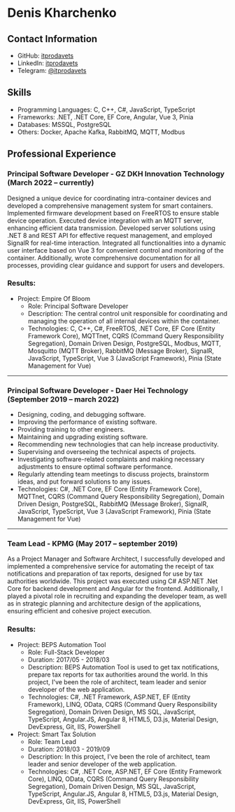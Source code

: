 # Denis Kharchenko

## Contact Information
- GitHub: [itprodavets](https://github.com/itprodavets)
- LinkedIn: [itprodavets](https://linkedin.com/in/itprodavets)
- Telegram: [@itprodavets](https://t.me/itprodavets)

## Skills
- Programming Languages: C, C++, C#, JavaScript, TypeScript
- Frameworks: .NET, .NET Core, EF Core, Angular, Vue 3, Pinia
- Databases: MSSQL, PostgreSQL
- Others: Docker, Apache Kafka, RabbitMQ, MQTT, Modbus

## Professional Experience
### **Principal Software Developer** - GZ DKH Innovation Technology (March 2022 – currently)

Designed a unique device for coordinating intra-container devices and developed a comprehensive management system for smart containers. Implemented firmware development based on FreeRTOS to ensure stable device operation. Executed device integration with an MQTT server, enhancing efficient data transmission. Developed server solutions using .NET 8 and REST API for effective request management, and employed SignalR for real-time interaction. Integrated all functionalities into a dynamic user interface based on Vue 3 for convenient control and monitoring of the container. Additionally, wrote comprehensive documentation for all processes, providing clear guidance and support for users and developers.

### Results: 

- Project: Empire Of Bloom 
    - Role: Principal Software Developer 
    - Description: The central control unit responsible for coordinating and managing the operation of all internal devices within the container.
    - Technologies: C, C++, C#, FreeRTOS, .NET Core, EF Core (Entity Framework Core), MQTTnet, CQRS (Command Query Responsibility Segregation), Domain Driven Design, PostgreSQL, Modbus, MQTT, Mosquitto (MQTT Broker), RabbitMQ (Message Broker), SignalR, JavaScript, TypeScript, Vue 3 (JavaScript Framework), Pinia (State Management for Vue)

---

### **Principal Software Developer** - Daer Hei Technology (September 2019 – march 2022)

- Designing, coding, and debugging software.
- Improving the performance of existing software.
- Providing training to other engineers.
- Maintaining and upgrading existing software.
- Recommending new technologies that can help increase productivity.
- Supervising and overseeing the technical aspects of projects.
- Investigating software-related complaints and making necessary adjustments to ensure optimal software performance.
- Regularly attending team meetings to discuss projects, brainstorm ideas, and put forward solutions to any issues.
- Technologies: C#, .NET Core, EF Core (Entity Framework Core), MQTTnet, CQRS (Command Query Responsibility Segregation), Domain Driven Design, PostgreSQL, RabbitMQ (Message Broker), SignalR, JavaScript, TypeScript, Vue 3 (JavaScript Framework), Pinia (State Management for Vue)
---

### **Team Lead** - KPMG (May 2017 – september 2019)

As a Project Manager and Software Architect, I successfully developed and implemented a comprehensive service for automating the receipt of tax notifications and preparation of tax reports, designed for use by tax authorities worldwide. This project was executed using C# ASP.NET .Net Core for backend development and Angular for the frontend. Additionally, I played a pivotal role in recruiting and expanding the developer team, as well as in strategic planning and architecture design of the applications, ensuring efficient and cohesive project execution.

### Results: 

- Project: BEPS Automation Tool
    - Role: Full-Stack Developer
    - Duration: 2017/05 - 2018/03
    - Description: BEPS Automation Tool is used to get tax notifications, prepare tax reports for tax authorities around the world. In this project, I've been the role of architect, team leader and senior developer of the web application.
    - Technologies: C#, .NET Framework, ASP.NET, EF (Entity Framework), LINQ, OData, CQRS (Command Query Responsibility Segregation), Domain Driven Design, MS SQL, JavaScript, TypeScript, Angular.JS, Angular 8, HTML5, D3.js, Material Design, DevExpress, Git, IIS, PowerShell
- Project: Smart Tax Solution
    - Role: Team Lead
    - Duration: 2018/03 - 2019/09
    - Description: In this project, I've been the role of architect, team leader and senior developer of the web application.
    - Technologies: C#, .NET Core, ASP.NET, EF Core (Entity Framework Core), LINQ, OData, CQRS (Command Query Responsibility Segregation), Domain Driven Design, MS SQL, JavaScript, TypeScript, Angular.JS, Angular 8, HTML5, D3.js, Material Design, DevExpress, Git, IIS, PowerShell